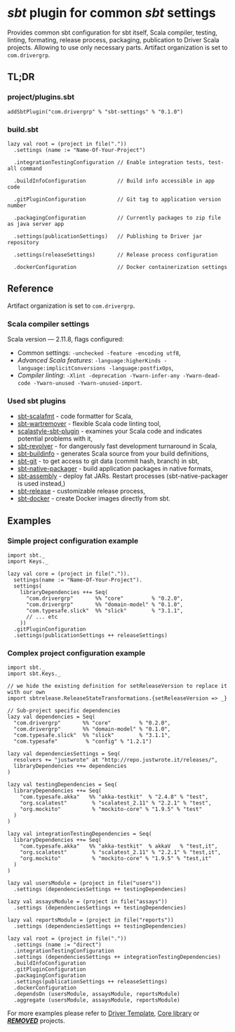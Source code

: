 # _sbt_ plugin for common _sbt_ settings
Provides common sbt configuration for sbt itself, Scala compiler, testing, linting, formating, release process, packaging, publication to Driver Scala projects. Allowing to use only necessary parts. Artifact organization is set to `com.drivergrp`.

## TL;DR

### project/plugins.sbt

    addSbtPlugin("com.drivergrp" % "sbt-settings" % "0.1.0")

### build.sbt

    lazy val root = (project in file("."))
      .settings (name := "Name-Of-Your-Project")

      .integrationTestingConfiguration // Enable integration tests, test-all command

      .buildInfoConfiguration          // Build info accessible in app code

      .gitPluginConfiguration          // Git tag to application version number

      .packagingConfiguration          // Currently packages to zip file as java server app

      .settings(publicationSettings)   // Publishing to Driver jar repository

      .settings(releaseSettings)       // Release process configuration

      .dockerConfiguration             // Docker containerization settings

## Reference

Artifact organization is set to `com.drivergrp`.

### Scala compiler settings
Scala version — 2.11.8, flags configured:

 - Common settings: `-unchecked -feature -encoding utf8`,
 - _Advanced Scala features_: `-language:higherKinds -language:implicitConversions -language:postfixOps`,
 - _Compiler linting_: `-Xlint -deprecation -Ywarn-infer-any -Ywarn-dead-code -Ywarn-unused -Ywarn-unused-import`.

### Used sbt plugins

 - [sbt-scalafmt](https://olafurpg.github.io/scalafmt/) - code formatter for Scala,
 - [sbt-wartremover](https://github.com/puffnfresh/wartremover) - flexible Scala code linting tool,
 - [scalastyle-sbt-plugin](https://github.com/scalastyle) - examines your Scala code and indicates potential problems with it,
 - [sbt-revolver](https://github.com/spray/sbt-revolver) - for dangerously fast development turnaround in Scala,
 - [sbt-buildinfo](https://github.com/sbt/sbt-buildinfo) - generates Scala source from your build definitions,
 - [sbt-git](https://github.com/sbt/sbt-git) - to get access to git data (commit hash, branch) in sbt,
 - [sbt-native-packager](https://github.com/sbt/sbt-native-packager) - build application packages in native formats,
 - [sbt-assembly](https://github.com/sbt/sbt-assembly) - deploy fat JARs. Restart processes (sbt-native-packager is used instead,)
 - [sbt-release](https://github.com/sbt/sbt-release) - customizable release process,
 - [sbt-docker](https://github.com/marcuslonnberg/sbt-docker) - create Docker images directly from sbt.

## Examples

### Simple project configuration example

    import sbt._
    import Keys._

    lazy val core = (project in file(".")).
      settings(name := "Name-Of-Your-Project").
      settings(
        libraryDependencies ++= Seq(
          "com.drivergrp"       %% "core"         % "0.2.0",
          "com.drivergrp"       %% "domain-model" % "0.1.0",
          "com.typesafe.slick"  %% "slick"        % "3.1.1",
          // ... etc
        ))
      .gitPluginConfiguration
      .settings(publicationSettings ++ releaseSettings)


### Complex project configuration example

    import sbt._
    import sbt.Keys._

    // we hide the existing definition for setReleaseVersion to replace it with our own
    import sbtrelease.ReleaseStateTransformations.{setReleaseVersion => _}

    // Sub-project specific dependencies
    lazy val dependencies = Seq(
      "com.drivergrp"       %% "core"         % "0.2.0",
      "com.drivergrp"       %% "domain-model" % "0.1.0",
      "com.typesafe.slick"  %% "slick"        % "3.1.1",
      "com.typesafe"         % "config" % "1.2.1")

    lazy val dependenciesSettings = Seq(
      resolvers += "justwrote" at "http://repo.justwrote.it/releases/",
      libraryDependencies ++= dependencies
    )

    lazy val testingDependencies = Seq(
      libraryDependencies ++= Seq(
        "com.typesafe.akka"   %% "akka-testkit"  % "2.4.8" % "test",
        "org.scalatest"        % "scalatest_2.11" % "2.2.1" % "test",
        "org.mockito"          % "mockito-core" % "1.9.5" % "test"
      )
    )

    lazy val integrationTestingDependencies = Seq(
      libraryDependencies ++= Seq(
        "com.typesafe.akka"   %% "akka-testkit"  % akkaV   % "test,it",
        "org.scalatest"        % "scalatest_2.11" % "2.2.1" % "test,it",
        "org.mockito"          % "mockito-core" % "1.9.5" % "test,it"
      )
    )

    lazy val usersModule = (project in file("users"))
      .settings (dependenciesSettings ++ testingDependencies)

    lazy val assaysModule = (project in file("assays"))
      .settings (dependenciesSettings ++ testingDependencies)

    lazy val reportsModule = (project in file("reports"))
      .settings (dependenciesSettings ++ testingDependencies)

    lazy val root = (project in file("."))
      .settings (name := "direct")
      .integrationTestingConfiguration
      .settings (dependenciesSettings ++ integrationTestingDependencies)
      .buildInfoConfiguration
      .gitPluginConfiguration
      .packagingConfiguration
      .settings(publicationSettings ++ releaseSettings)
      .dockerConfiguration
      .dependsOn (usersModule, assaysModule, reportsModule)
      .aggregate (usersModule, assaysModule, reportsModule)

For more examples please refer to [Driver Template](https://github.com/drivergroup/***REMOVED***), [Core library](https://github.com/drivergroup/***REMOVED***) or [***REMOVED***](https://github.com/drivergroup/***REMOVED***) projects.